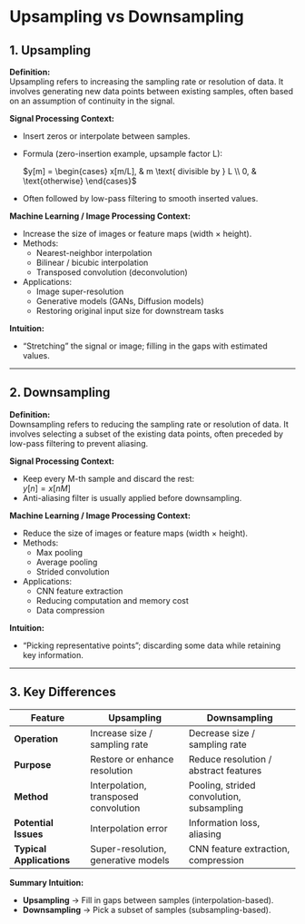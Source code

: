 # Upsampling vs Downsampling

## 1. Upsampling

**Definition:**  
Upsampling refers to increasing the sampling rate or resolution of data. It involves generating new data points between existing samples, often based on an assumption of continuity in the signal.

**Signal Processing Context:**  
- Insert zeros or interpolate between samples.  
- Formula (zero-insertion example, upsample factor L):  
  
  $y[m] = 
  \begin{cases} 
  x[m/L], & m \text{ divisible by } L \\
  0, & \text{otherwise} 
  \end{cases}$
- Often followed by low-pass filtering to smooth inserted values.

**Machine Learning / Image Processing Context:**  
- Increase the size of images or feature maps (width × height).  
- Methods:
  - Nearest-neighbor interpolation
  - Bilinear / bicubic interpolation
  - Transposed convolution (deconvolution)
- Applications:
  - Image super-resolution
  - Generative models (GANs, Diffusion models)
  - Restoring original input size for downstream tasks

**Intuition:**  
- “Stretching” the signal or image; filling in the gaps with estimated values.

---

## 2. Downsampling

**Definition:**  
Downsampling refers to reducing the sampling rate or resolution of data. It involves selecting a subset of the existing data points, often preceded by low-pass filtering to prevent aliasing.

**Signal Processing Context:**  
- Keep every M-th sample and discard the rest:  
  $y[n] = x[nM]$
- Anti-aliasing filter is usually applied before downsampling.

**Machine Learning / Image Processing Context:**  
- Reduce the size of images or feature maps (width × height).  
- Methods:
  - Max pooling
  - Average pooling
  - Strided convolution
- Applications:
  - CNN feature extraction
  - Reducing computation and memory cost
  - Data compression

**Intuition:**  
- “Picking representative points”; discarding some data while retaining key information.

---

## 3. Key Differences

| Feature             | Upsampling                   | Downsampling                     |
|--------------------|-----------------------------|---------------------------------|
| **Operation**       | Increase size / sampling rate | Decrease size / sampling rate   |
| **Purpose**         | Restore or enhance resolution | Reduce resolution / abstract features |
| **Method**          | Interpolation, transposed convolution | Pooling, strided convolution, subsampling |
| **Potential Issues**| Interpolation error         | Information loss, aliasing      |
| **Typical Applications** | Super-resolution, generative models | CNN feature extraction, compression |

**Summary Intuition:**  
- **Upsampling** → Fill in gaps between samples (interpolation-based).  
- **Downsampling** → Pick a subset of samples (subsampling-based).
